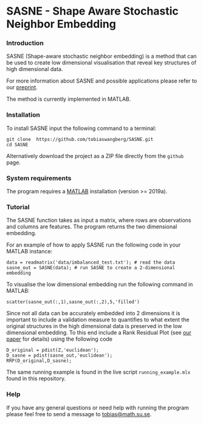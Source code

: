 # SASNE - Shape Aware Stochastic Neighbor Embedding


### Introduction 

SASNE (Shape-aware stochastic neighbor embedding) is a method that can be used to create low dimensional visualisation that reveal key structures of high dimensional data.

For more information about SASNE and possible applications please refer to our [preprint](https://doi.org/10.21203/rs.3.rs-1831618/v1). 

The method is currently implemented in MATLAB.

### Installation

To install SASNE input the following command to a terminal:

    git clone  https://github.com/tobiaswangberg/SASNE.git
    cd SASNE
    
Alternatively download the project as a ZIP file directly from the `github` page.

### System requirements

The program requires a [MATLAB](https://www.mathworks.com/products/matlab.html) installation (version >= 2019a).

### Tutorial

The SASNE function takes as input a matrix, where rows are observations and columns are features. The program returns the two dimensional embedding. 

For an example of how to apply SASNE run the following code in your MATLAB instance:

    data = readmatrix('data/imbalanced_test.txt'); # read the data
    sasne_out = SASNE(data); # run SASNE to create a 2-dimensional embedding

To visualise the low dimensional embedding run the following command in MATLAB:

    scatter(sasne_out(:,1),sasne_out(:,2),5,'filled')
    
Since not all data can be accurately embedded into 2 dimensions it is important to include a validation measure to quantifies to what extent the original structures in the high dimensional data is preserved in the low dimensional embedding. To this end include a Rank Residual Plot (see [our paper](https://doi.org/10.21203/rs.3.rs-1831618/v1) for details) using the following code

    D_original = pdist(Z,'euclidean');
    D_sasne = pdist(sasne_out,'euclidean');
    RRP(D_original,D_sasne);

The same running example is found in the live script `running_example.mlx` found in this repository.

### Help

If you have any general questions or need help with running the program please feel free to send a message to <tobias@math.su.se>.
